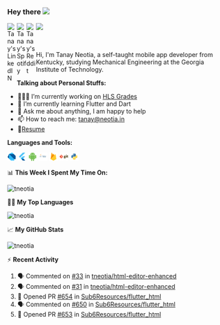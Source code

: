 ### Hey there <img src="https://media.giphy.com/media/hvRJCLFzcasrR4ia7z/giphy.gif" width="25px">
<a href="https://www.linkedin.com/in/tneotia/">
  <img align="left" alt="Tanay's LinkedIN" width="22px" src="https://raw.githubusercontent.com/peterthehan/peterthehan/master/assets/linkedin.svg" />
</a>
<a href="https://open.spotify.com/user/tanay-3">
  <img align="left" alt="Tanay's Spotify" width="22px" src="https://raw.githubusercontent.com/peterthehan/peterthehan/master/assets/spotify.svg" />
</a>
<a href="https://www.reddit.com/user/hlsjunior/">
  <img align="left" alt="Tanay's Reddit" width="22px" src="https://raw.githubusercontent.com/peterthehan/peterthehan/master/assets/reddit.svg" />
</a> 

![](https://visitor-badge.glitch.me/badge?page_id=tneotia.tneotia)

<br />

Hi, I'm Tanay Neotia, a self-taught mobile app developer from Kentucky, studying Mechanical Engineering at the Georgia Institute of Technology. 
  
**Talking about Personal Stuffs:**

- 👨🏽‍💻 I’m currently working on [HLS Grades](https://github.com/tneotia/HLSGrades)
- 🌱 I’m currently learning Flutter and Dart
- 💬 Ask me about anything, I am happy to help
- 📫 How to reach me: [tanay@neotia.in](mailto://tanay@neotia.in)
- 📝[Resume](https://drive.google.com/file/d/1zlV1XXz1qV1TZeIYtkQ2bvopnYlI753g/view?usp=sharing)

**Languages and Tools:**  

<code><img height="20" src="https://raw.githubusercontent.com/github/explore/80688e429a7d4ef2fca1e82350fe8e3517d3494d/topics/dart/dart.png"></code>
<code><img height="20" src="https://raw.githubusercontent.com/github/explore/80688e429a7d4ef2fca1e82350fe8e3517d3494d/topics/flutter/flutter.png"></code>
<code><img height="20" src="https://raw.githubusercontent.com/github/explore/80688e429a7d4ef2fca1e82350fe8e3517d3494d/topics/android/android.png"></code>
<code><img height="20" src="https://raw.githubusercontent.com/github/explore/80688e429a7d4ef2fca1e82350fe8e3517d3494d/topics/java/java.png"></code>
<code><img height="20" src="https://raw.githubusercontent.com/github/explore/80688e429a7d4ef2fca1e82350fe8e3517d3494d/topics/firebase/firebase.png"></code>
<code><img height="20" src="https://raw.githubusercontent.com/github/explore/80688e429a7d4ef2fca1e82350fe8e3517d3494d/topics/git/git.png"></code>
<code><img height="20" src="https://raw.githubusercontent.com/github/explore/80688e429a7d4ef2fca1e82350fe8e3517d3494d/topics/python/python.png"></code>

📊 **This Week I Spent My Time On:**

<p> <img src="https://github-readme-stats.tneotia.vercel.app/api/wakatime?username=tneotia&theme=dark" alt="tneotia" /> </p>

👨‍💻 **My Top Languages**

<p> <img src="https://github-readme-stats.tneotia.vercel.app/api/top-langs/?username=tneotia&theme=dark" alt="tneotia" /> </p>


📈 **My GitHub Stats**

<p> <img src="https://github-readme-stats.tneotia.vercel.app/api?username=tneotia&show_icons=true&count_private=true&theme=dark" alt="tneotia" /> </p>
  
:zap: **Recent Activity**

<!--START_SECTION:activity-->
1. 🗣 Commented on [#33](https://github.com/tneotia/html-editor-enhanced/issues/33) in [tneotia/html-editor-enhanced](https://github.com/tneotia/html-editor-enhanced)
2. 🗣 Commented on [#31](https://github.com/tneotia/html-editor-enhanced/issues/31) in [tneotia/html-editor-enhanced](https://github.com/tneotia/html-editor-enhanced)
3. 💪 Opened PR [#654](https://github.com/Sub6Resources/flutter_html/pull/654) in [Sub6Resources/flutter_html](https://github.com/Sub6Resources/flutter_html)
4. 🗣 Commented on [#650](https://github.com/Sub6Resources/flutter_html/issues/650) in [Sub6Resources/flutter_html](https://github.com/Sub6Resources/flutter_html)
5. 💪 Opened PR [#653](https://github.com/Sub6Resources/flutter_html/pull/653) in [Sub6Resources/flutter_html](https://github.com/Sub6Resources/flutter_html)
<!--END_SECTION:activity-->
